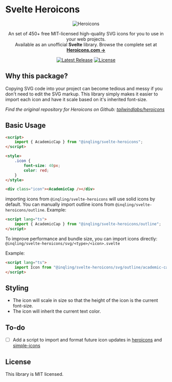 # Svelte Heroicons

<p align="center">
  <img src="https://raw.githubusercontent.com/tailwindlabs/heroicons/master/.github/logo.svg" alt="Heroicons">
</p>

<p align="center">
  An set of 450+ free MIT-licensed high-quality SVG icons for you to use in your web projects. <br>Available as an unofficial <b>Svelte</b> library. Browse the complete set at <a href="https://heroicons.com"><strong>Heroicons.com &rarr;</strong></a>
</p>

<p align="center">
    <a href="https://github.com/tailwindlabs/heroicons/releases"><img src="https://img.shields.io/npm/v/@inqling/svelte-heroicons
" alt="Latest Release"></a>
    <a href="https://github.com/tailwindlabs/heroicons/blob/master/LICENSE"><img src="https://img.shields.io/npm/l/@inqling/svelte-heroicons
.svg" alt="License"></a>
</p>

## Why this package?

Copying SVG code into your project can become tedious and messy if you don't need to edit the SVG markup. This library simply makes it easier to import each icon and have it scale based on it's inherited font-size.

_Find the original repository for Heroicons on Github: [tailwindlabs/heroicons](https://github.com/tailwindlabs/heroicons)_

## Basic Usage

```html
<script>
	import { AcademicCap } from "@inqling/svelte-heroicons";
</script>

<style>
	.icon {
		font-size: 40px;
		color: red;
	}
</style>

<div class="icon"><AcademicCap /></div>
```

importing icons from `@inqling/svelte-heroicons` will use solid icons by default. You can manually import outline icons from `@inqling/svelte-heroicons/outline`.
Example:

```html
<script lang="ts">
	import { AcademicCap } from "@inqling/svelte-heroicons/outline";
</script>
```

To improve performance and bundle size, you can import icons directly: `@inqling/svelte-heroicons/svg/<type>/<icon>.svelte`

Example:

```html
<script lang="ts">
	import Icon from "@inqling/svelte-heroicons/svg/outline/academic-cap.svelte";
</script>
```

## Styling

-   The icon will scale in size so that the height of the icon is the current font-size.
-   The icon will inherit the current text color.

## To-do

-   [ ] Add a script to import and format future icon updates in [heroicons](https://github.com/tailwindlabs/heroicons) and [simple-icons](https://github.com/simple-icons/simple-icons)

## License

This library is MIT licensed.
